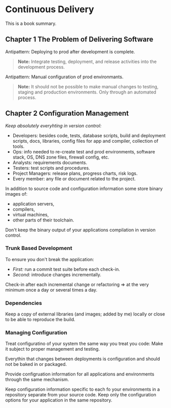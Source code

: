 # Continuous Delivery

This is a book summary.

## Chapter 1 The Problem of Delivering Software

Antipattern: Deploying to prod after development is complete.
> **Note:** Integrate testing, deployment, and release activities into the development process.

Antipattern: Manual configuration of prod environmants.
> **Note:** It should not be possible to make manual changes to testing, staging and production environments. Only through an automated process.

## Chapter 2 Configuration Management

_Keep absolutely everyhting in version control:_

- Developers: besides code, tests, database scripts, build and deployment scripts, docs, libraries, config files for app and compiler, collection of tools.
- Ops: info needed to re-create test and prod environments, software stack, OS, DNS zone files, firewall config, etc.
- Analysts: requirements documents.
- Testers: test scripts and procedures.
- Project Managers: release plans, progress charts, risk logs.
- Every member: any file or document related to the project.

In addition to source code and configuration information some store binary images of:

- application servers,
- compilers,
- virtual machines,
- other parts of their toolchain.

Don't keep the binary output of your applications compilation in version control.

### Trunk Based Development

To ensure you don't break the application:

- _First:_ run a commit test suite before each check-in.
- _Second:_ introduce changes incrementally.

Check-in after each incremental change or refactoring => at the very minimum once a day or several times a day.

### Dependencies

Keep a copy of external libraries (and images; added by me) locally or close to be able to reproduce the build.

### Managing Configuration

Treat configuratino of your system the same way you treat you code: Make it subject to proper management and testing.

Everythin that changes between deployments is configuration and should not be baked in or packaged.

Provide configruation information for all applications and environments through the same mechanism.

Keep configuration information specific to each fo your environments in a repository separate from your source code. Keep only the configuration options for your application in the same repository.
